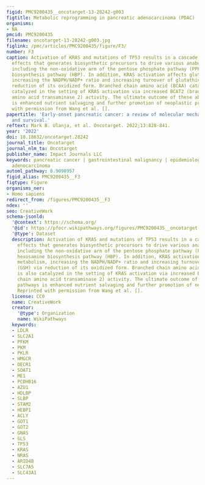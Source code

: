 ```yaml
---
figid: PMC9200435__oncotarget-13-28242-g003
figtitle: Metabolic reprogramming in pancreatic adenocarcinoma (PDAC)
organisms:
- NA
pmcid: PMC9200435
filename: oncotarget-13-28242-g003.jpg
figlink: /pmc/articles/PMC9200435/figure/F3/
number: F3
caption: Activation of KRAS and mutations of TP53 results in a cascade of downstream
  effects that generates biosynthetic precursors to drive various anabolic pathways,
  including the non-oxidative arm of the pentose phosphate pathway (PPP) and the hexosamine
  biosynthesis pathway (HBP). In addition, KRAS activation affects glutamine metabolism,
  increasing the NADPH/NADP+ ratio and increasing turnover of glutathione (GSH) via
  reduction of its oxidized form. Branched chain amino acid (BCAA) catabolism is also
  catalyzed in the setting of KRAS activation via increased BCAT2 (branched chain
  amino acid transaminase 2) activity. The ultimate outcome of these aberrant pathways
  is enhanced nutrient salvaging and further promotion of neoplastic processes. Reprinted
  with permission from Wang et al. [].
papertitle: 'Early-onset pancreatic cancer: a review of molecular mechanisms, management,
  and survival.'
reftext: Mark B. Ulanja, et al. Oncotarget. 2022;13:828-841.
year: '2022'
doi: 10.18632/oncotarget.28242
journal_title: Oncotarget
journal_nlm_ta: Oncotarget
publisher_name: Impact Journals LLC
keywords: pancreatic cancer | gastrointestinal malignancy | epidemiology | pancreatic
  adenocarcinoma
automl_pathway: 0.9098957
figid_alias: PMC9200435__F3
figtype: Figure
organisms_ner:
- Homo sapiens
redirect_from: /figures/PMC9200435__F3
ndex: ''
seo: CreativeWork
schema-jsonld:
  '@context': https://schema.org/
  '@id': https://pfocr.wikipathways.org/figures/PMC9200435__oncotarget-13-28242-g003.html
  '@type': Dataset
  description: Activation of KRAS and mutations of TP53 results in a cascade of downstream
    effects that generates biosynthetic precursors to drive various anabolic pathways,
    including the non-oxidative arm of the pentose phosphate pathway (PPP) and the
    hexosamine biosynthesis pathway (HBP). In addition, KRAS activation affects glutamine
    metabolism, increasing the NADPH/NADP+ ratio and increasing turnover of glutathione
    (GSH) via reduction of its oxidized form. Branched chain amino acid (BCAA) catabolism
    is also catalyzed in the setting of KRAS activation via increased BCAT2 (branched
    chain amino acid transaminase 2) activity. The ultimate outcome of these aberrant
    pathways is enhanced nutrient salvaging and further promotion of neoplastic processes.
    Reprinted with permission from Wang et al. [].
  license: CC0
  name: CreativeWork
  creator:
    '@type': Organization
    name: WikiPathways
  keywords:
  - LDLR
  - SLC2A1
  - PFKM
  - PKM
  - PKLR
  - HMGCR
  - DECR1
  - SOAT1
  - ME1
  - PCDHB16
  - AZU1
  - HDLBP
  - SLBP
  - STAM2
  - HEBP1
  - ACLY
  - GOT1
  - GOT2
  - GNAS
  - GLS
  - TP53
  - KRAS
  - NRAS
  - ARID4B
  - SLC7A5
  - SLC43A1
---
```


